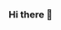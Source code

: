 ### Hi there 👋

<!--
**Yousifnaim/Yousifnaim** is a ✨ _special_ ✨ repository because its `README.md` (this file) appears on your GitHub profile.

Here are some ideas to get you started:

- 🔭 I’m currently working As a Sotware Quality Assuranc
[![GitHub Streak](http://github-readme-streak-stats.herokuapp.com?user=Yousifnaim&theme=dark)](https://git.io/streak-stats)

